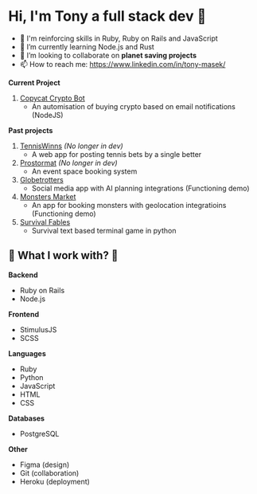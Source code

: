 # Hi, I'm Tony a full stack dev 👋

- 🦾 I'm reinforcing skills in Ruby, Ruby on Rails and JavaScript
- 🌱 I’m currently learning Node.js and Rust
- 👯 I’m looking to collaborate on **planet saving projects**
- 📫 How to reach me: https://www.linkedin.com/in/tony-masek/

**Current Project**

  1. [Copycat Crypto Bot](https://github.com/TheCodeSommelier/copycat)
     - An automisation of buying crypto based on email notifications (NodeJS)

**Past projects**

  1. [TennisWinns](https://github.com/TheCodeSommelier/tenniswins) *(No longer in dev)*
     - A web app for posting tennis bets by a single better
  3. [Prostormat](https://github.com/TheCodeSommelier/prostormat) *(No longer in dev)*
     - An event space booking system
  5. [Globetrotters](https://github.com/TheCodeSommelier/globetrotters)
      - Social media app with AI planning integrations (Functioning demo)
  6. [Monsters Market](https://github.com/s777yab/monsters-market)
      - An app for booking monsters with geolocation integratioins (Functioning demo)
  7. [Survival Fables](https://github.com/TheCodeSommelier/Survival-Fables)
       - Survival text based terminal game in python

## 📗 What I work with? 📗
**Backend**
  - Ruby on Rails
  - Node.js
    
**Frontend**
  - StimulusJS
  - SCSS

**Languages**
  - Ruby
  - Python
  - JavaScript
  - HTML
  - CSS

**Databases**
  - PostgreSQL

**Other**
  - Figma (design)
  - Git (collaboration)
  - Heroku (deployment)
